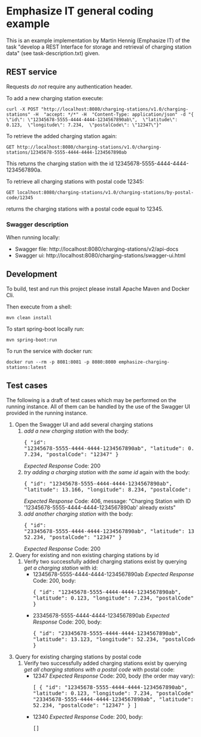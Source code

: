 # Emphasize IT general coding example

This is an example implementation by Martin Hennig (Emphasize IT) of the task "develop a REST Interface for storage and retrieval of charging station data" (see task-description.txt) given.

## REST service

Requests _do not_ require any authentication header.

To add a new charging station execute:

`curl -X POST "http://localhost:8080/charging-stations/v1.0/charging-stations" -H  "accept: */*" -H  "Content-Type: application/json" -d "{  \"id\": \"12345678-5555-4444-4444-1234567890ab\",  \"latitude\": 0.123,  \"longitude\": 7.234,  \"postalCode\": \"12347\"}"`

To retrieve the added charging station again:

`GET http://localhost:8080/charging-stations/v1.0/charging-stations/12345678-5555-4444-4444-1234567890ab`

This returns the charging station with the id 12345678-5555-4444-4444-1234567890a.

To retrieve all charging stations with postal code 12345:

`GET localhost:8080/charging-stations/v1.0/charging-stations/by-postal-code/12345`

returns the charging stations with a postal code equal to 12345.

### Swagger description

When running locally:

* Swagger file:	http://localhost:8080/charging-stations/v2/api-docs
* Swagger ui:		http://localhost:8080/charging-stations/swagger-ui.html

## Development

To build, test and run this project please install Apache Maven and Docker Cli.

Then execute from a shell:

`mvn clean install` 

To start spring-boot locally run:

`mvn spring-boot:run`

To run the service with docker run:

`docker run --rm -p 8081:8081 -p 8080:8080 emphasize-charging-stations:latest`

## Test cases

The following is a draft of test cases which may be performed on the running instance.
All of them can be handled by the use of the Swagger UI provided in the running instance.

1. Open the Swagger UI and add several charging stations
    1. *add a new charging station* with the body: <pre>{
  "id": "12345678-5555-4444-4444-1234567890ab",
  "latitude": 0.123,
  "longitude": 7.234,
  "postalCode": "12347"
}</pre>
*Expected Response* Code: 200
    1. *try adding a charging station with the same id* again with the body: <pre>{
  "id": "12345678-5555-4444-4444-1234567890ab",
  "latitude": 13.166,
  "longitude": 8.234,
  "postalCode": "24354"
}</pre>
*Expected Response* Code: 406, message: "Charging Station with ID '12345678-5555-4444-4444-1234567890ab' already exists"
    1. *add another charging station* with the body: <pre>{
  "id": "23345678-5555-4444-4444-1234567890ab",
  "latitude": 13.123,
  "longitude": 52.234,
  "postalCode": "12347"
}</pre>
*Expected Response* Code: 200
1. Query for existing and non existing charging stations by id
    1. Verify two successfully added charging stations exist by querying *get a charging station* with id:
        * 12345678-5555-4444-4444-1234567890ab *Expected Response* Code: 200, body: <pre>{
  "id": "12345678-5555-4444-4444-1234567890ab",
  "latitude": 0.123,
  "longitude": 7.234,
  "postalCode": "12347"
}</pre>
        * 23345678-5555-4444-4444-1234567890ab *Expected Response* Code: 200, body: <pre>{
  "id": "23345678-5555-4444-4444-1234567890ab",
  "latitude": 13.123,
  "longitude": 52.234,
  "postalCode": "12347"
}</pre>
1. Query for existing charging stations by postal code
    1. Verify two successfully added charging stations exist by querying *get all charging stations with a postal code* with postal code:
        * 12347 *Expected Response* Code: 200, body (the order may vary): <pre>[
  {
    "id": "12345678-5555-4444-4444-1234567890ab",
    "latitude": 0.123,
    "longitude": 7.234,
    "postalCode": "12347"
  }, {
    "id": "23345678-5555-4444-4444-1234567890ab",
    "latitude": 13.123,
    "longitude": 52.234,
    "postalCode": "12347"
  }
]</pre>
        * 12340 *Expected Response* Code: 200, body: <pre>[]</pre>
    

